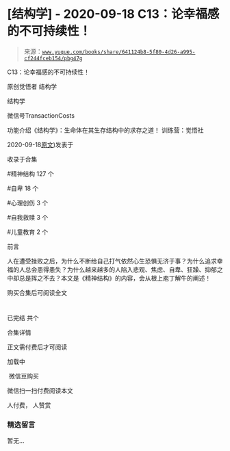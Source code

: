 # [结构学] - 2020-09-18 C13：论幸福感的不可持续性！

> 来源：[`www.yuque.com/books/share/641124b8-5f80-4d26-a995-cf244fceb154/pbg47g`](https://www.yuque.com/books/share/641124b8-5f80-4d26-a995-cf244fceb154/pbg47g)



C13：论幸福感的不可持续性！ 

原创觉悟者 结构学 

结构学 

微信号TransactionCosts 

功能介绍《结构学》：生命体在其生存结构中的求存之道！ 训练营：觉悟社 

2020-09-18[原文](https://mp.weixin.qq.com/s?__biz=MzIzMDYwOTM0Mg==&mid=2247484552&idx=1&sn=b1146088789a25d7e8f305fbababb49b&chksm=e8b19c59dfc6154fbc0ae78035cbdc7fc8d2b06b68ecc28e65525c1646c9afe65a4514fb245f#rd))发表于 

收录于合集 

#精神结构 127 个 

#自卑 18 个 

#心理创伤 3 个 

#自我救赎 3 个 

#儿童教育 2 个 

前言 

人在遭受挫败之后，为什么不断给自己打气依然心生恐惧无济于事？为什么追求幸福的人总会患得患失？为什么越来越多的人陷入悲观、焦虑、自卑、狂躁、抑郁之中却总是挥之不去？本文是《精神结构》的内容，会从根上庖丁解牛的阐述！ 

购买合集后可阅读全文 

# 

已完结 共个 

合集详情 

正文需付费后才可阅读 

加载中 

 微信豆购买 

微信扫一扫付费阅读本文 

人付费， 人赞赏 

### 精选留言 

暂无...